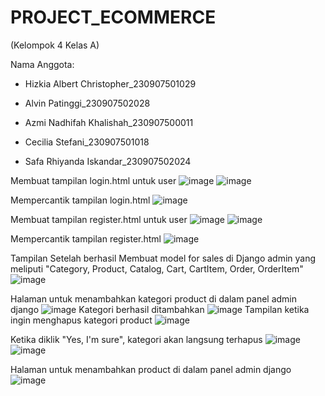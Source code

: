 # PROJECT_ECOMMERCE 

(Kelompok 4 Kelas A)

Nama Anggota:

- Hizkia Albert Christopher_230907501029

- Alvin Patinggi_230907502028

- Azmi Nadhifah Khalishah_230907500011

- Cecilia Stefani_230907501018

- Safa Rhiyanda Iskandar_230907502024

Membuat tampilan login.html untuk user
![image](https://github.com/user-attachments/assets/f8aeca78-ab99-45d4-8b69-e8bbd9ff3f54)
![image](https://github.com/user-attachments/assets/9b876309-10de-426c-9370-ddbdfa5a68e1)

Mempercantik tampilan login.html
![image](https://github.com/user-attachments/assets/931e42eb-4d1d-402a-b2e6-67694c383925)

Membuat tampilan register.html untuk user
![image](https://github.com/user-attachments/assets/c669189f-a68f-4e4d-9e40-993e3e022818)
![image](https://github.com/user-attachments/assets/2e636f66-51f3-43f6-891e-b3338136a0b5)

Mempercantik tampilan register.html
![image](https://github.com/user-attachments/assets/6430c98f-4b98-4483-a61b-274b711644bd)

Tampilan Setelah berhasil Membuat model for sales di Django admin yang meliputi "Category, Product, Catalog, Cart, CartItem, Order, OrderItem"
![image](https://github.com/user-attachments/assets/cd8e446a-dc86-48e3-a353-260f24e43fef)

Halaman untuk menambahkan kategori product di dalam panel admin django
![image](https://github.com/user-attachments/assets/0ea709e6-a665-49c2-aef2-0d4a32955321)
Kategori berhasil ditambahkan
![image](https://github.com/user-attachments/assets/b487331f-15ab-48a8-89d9-540cfce2e6f7)
Tampilan ketika ingin menghapus kategori product
![image](https://github.com/user-attachments/assets/83fde68f-9875-4f2f-803c-48f75ca18c33)

Ketika diklik "Yes, I'm sure", kategori akan langsung terhapus
![image](https://github.com/user-attachments/assets/37cc0c7a-a872-42bd-a367-7daf62cc8db8)
![image](https://github.com/user-attachments/assets/82640cac-5a1a-440d-aa84-0aacfe905ffb)

Halaman untuk menambahkan product di dalam panel admin django
![image](https://github.com/user-attachments/assets/d857be36-4961-45f1-9db5-52a80b0454c1)




